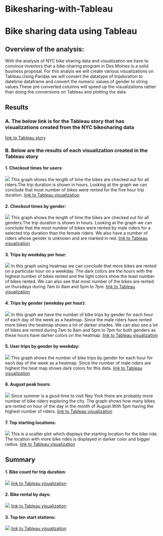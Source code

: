 # Bikesharing-with-Tableau
# Bike sharing  data using Tableau

## Overview of the analysis: 
With the analysis of NYC bike sharing data and visualization we have to convince investors that a bike-sharing program in Des Moines is a solid business proposal. For this analyis we will create various visualizations on Tableau.Using Pandas we will convert the datatype of tripduration to datetime dataframe and convert the numeric values of gender to string values.These pre converted columns will speed up the visualizations rather than doing the conversions on Tableau and plotting the data.

## Results
### A. The below link is for the Tableau story that has visualizations created from the NYC bikesharing data 
[link to Tableau story](https://public.tableau.com/profile/akshaya1961#!/vizhome/Usertripsbygenderweekday2/Story-NYCBikesharingAnalysis)

### B. Below are the results of each visualization created in the Tableau story

#### 1. Checkout times for users:
![](https://github.com/Akshaya-Kamble/Bikesharing-with-Tableau/blob/main/Reference_Images/Checkout%20time%20for%20users.PNG)
This graph shows the length of time the bikes are checked out for all riders.The trip duration is shown in hours.
Looking at the graph we can conclude that most number of bikes were rented for the five hour trip duration.
[link to Tableau visualization](https://public.tableau.com/profile/akshaya1961#!/vizhome/Checkouttimeforusers_16105716359700/Checkouttimeforusers)


#### 2. Checkout times by gender:
![](https://github.com/Akshaya-Kamble/Bikesharing-with-Tableau/blob/main/Reference_Images/Checkout%20time%20by%20gender.PNG)
This graph shows the length of time the bikes are checked out for all genders.The trip duration is shown in hours.
Looking at the graph we can conclude that the most number of bikes were rented by male riders for a selected trip duration than the female riders. We also have a number of riders whose gender is unknown and are marked in red.
[link to Tableau visualization](https://public.tableau.com/profile/akshaya1961#!/vizhome/Checkouttimesbygender/Checkouttimesbygender)


#### 3. Trips by weekday per hour:
![](https://github.com/Akshaya-Kamble/Bikesharing-with-Tableau/blob/main/Reference_Images/Trips%20by%20weekday%20per%20hour.PNG)
In this graph using heatmap we can conclude that more bikes are rented on a particular hour on a weekday. The dark colors are the hours with the highest number of bikes rented and the light colors show the least number of bikes rented. We can also see that most number of the bikes are rented on thursdays during 7am to 8am and 5pm to 7pm.
[link to Tableau visualization](https://public.tableau.com/profile/akshaya1961#!/vizhome/Tripsbyweekdayperhour/Tripsbyweekdayperhour)

#### 4. Trips by gender (weekday per hour):
![](https://github.com/Akshaya-Kamble/Bikesharing-with-Tableau/blob/main/Reference_Images/Trips%20by%20gender(weekday%20per%20hour).PNG)
In this graph we have the number of bike trips by gender for each hour of each day of the week as a heatmap. Since the male riders have rented more bikes the heatmap shows a lot of darker shades. We can also see a lot of bikes are rented during 7am to 8am and 5pm to 7pm for both genders as these hours have darker colors on the heatmap.
[link to Tableau visualization](https://public.tableau.com/profile/akshaya1961#!/vizhome/Tripsbygenderweekdayperhour/Tripsbygenderweekdayperhr)

#### 5. User trips by gender by weekday:
![](https://github.com/Akshaya-Kamble/Bikesharing-with-Tableau/blob/main/Reference_Images/user%20trips%20by%20gender%20by%20weekday.PNG)
This graph shows the number of bike trips by gender for each hour for each day of the week as a heatmap. Since the number of male riders are highest the heat map shows dark colors for this data.
[link to Tableau visualization](https://public.tableau.com/profile/akshaya1961#!/vizhome/Usertripsbygenderweekday/Usertripsbygenderbyweekday)

#### 6. August peak hours:
![](https://github.com/Akshaya-Kamble/Bikesharing-with-Tableau/blob/main/Reference_Images/August%20peak%20hours.PNG)
Since summer is a good time to visit Ney York there are probably more number of bike riders exploring the city. The graph shows how many bikes are rented on hour of the day in the month of August.With 5pm having the highest number of riders.
[link to Tableau visualization](https://public.tableau.com/profile/akshaya1961#!/vizhome/Usertripsbygenderweekday2/AugustPeakhours?publish=yes)

#### 7. Top starting locations:
![](https://github.com/Akshaya-Kamble/Bikesharing-with-Tableau/blob/main/Reference_Images/Top%20starting%20locations.PNG)
This is a scatter plot which displays the starting location for the bike ride. The location with more bike rides is displayed in darker color and bigger radius.
[link to Tableau visualization](https://public.tableau.com/profile/akshaya1961#!/vizhome/Usertripsbygenderweekday2/TopStartinglocations?publish=yes)

## Summary
#### 1. Bike count for trip duration:
![](https://github.com/Akshaya-Kamble/Bikesharing-with-Tableau/blob/main/Reference_Images/Bike%20count%20for%20Trip%20duration.PNG)
[link to Tableau visualization](https://public.tableau.com/profile/akshaya1961#!/vizhome/Usertripsbygenderweekday2/Bikecountfortripduration?publish=yes)

#### 2. Bike rental by days:
![](https://github.com/Akshaya-Kamble/Bikesharing-with-Tableau/blob/main/Reference_Images/Bike%20rental%20by%20days.PNG)
[link to Tableau visualization](https://public.tableau.com/profile/akshaya1961#!/vizhome/Usertripsbygenderweekday2/Bikerentalsbydays?publish=yes)

#### 3. Top ten start stations:
![](https://github.com/Akshaya-Kamble/Bikesharing-with-Tableau/blob/main/Reference_Images/Top%20ten%20start%20stations.PNG)
[link to Tableau visualization](https://public.tableau.com/profile/akshaya1961#!/vizhome/Usertripsbygenderweekday2/Toptenstartstations?publish=yes)



